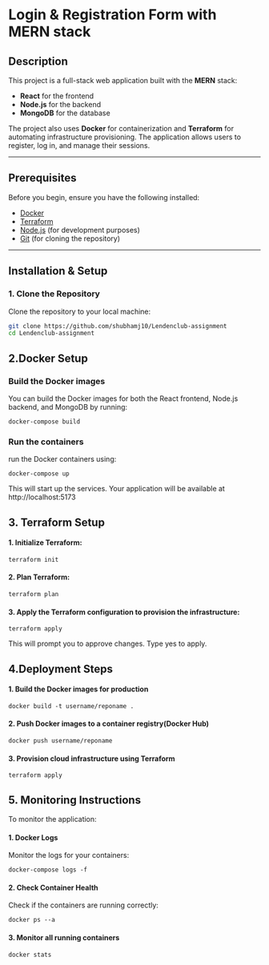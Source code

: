 # Login & Registration Form with MERN stack

## Description
This project is a full-stack web application built with the **MERN** stack:

- **React** for the frontend
- **Node.js** for the backend
- **MongoDB** for the database

The project also uses **Docker** for containerization and **Terraform** for automating infrastructure provisioning. The application allows users to register, log in, and manage their sessions.

---

## Prerequisites

Before you begin, ensure you have the following installed:

- [Docker](https://www.docker.com/get-started)
- [Terraform](https://www.terraform.io/downloads.html)
- [Node.js](https://nodejs.org/) (for development purposes)
- [Git](https://git-scm.com/) (for cloning the repository)

---

## Installation & Setup

### 1. Clone the Repository

Clone the repository to your local machine:

```bash
git clone https://github.com/shubhamj10/Lendenclub-assignment
cd Lendenclub-assignment
```

## 2.Docker Setup
 ### Build the Docker images
 You can build the Docker images for both the React frontend, Node.js backend, and MongoDB by running:
 ```
docker-compose build
```

### Run the containers
 run the Docker containers using:
 ```
docker-compose up
```
This will start up the services.
Your application will be available at http://localhost:5173

## 3. Terraform Setup 

#### 1. Initialize Terraform:
```
terraform init
```
#### 2. Plan Terraform:
```
terraform plan
```
#### 3. Apply the Terraform configuration to provision the infrastructure:
```
terraform apply
```
This will prompt you to approve changes. Type yes to apply.

## 4.Deployment Steps

#### 1. Build the Docker images for production
```
docker build -t username/reponame .
```
#### 2. Push Docker images to a container registry(Docker Hub)
```
docker push username/reponame
```
#### 3. Provision cloud infrastructure using Terraform
```
terraform apply
```

## 5. Monitoring Instructions 
To monitor the application:

#### 1. Docker Logs
Monitor the logs for your containers:
```
docker-compose logs -f
```

#### 2. Check Container Health
Check if the containers are running correctly:
```
docker ps --a
```

#### 3. Monitor all running containers
```
docker stats
```


